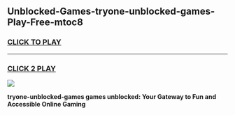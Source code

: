 
## Unblocked-Games-tryone-unblocked-games-Play-Free-mtoc8
<h3>
<a href="https://premium76.site?title=tryone-unblocked-games&ref=23A">CLICK TO PLAY</a></h3>
<hr>

<h3>
<a href="https://premium76.site?title=tryone-unblocked-games&ref=23A">CLICK 2 PLAY</a>
  
</h3>

<a href="https://premium76.site?title=tryone-unblocked-games&ref=23A"><img src="https://clearcache.store/games.png"></a>


**tryone-unblocked-games games unblocked: Your Gateway to Fun and Accessible Online Gaming**

